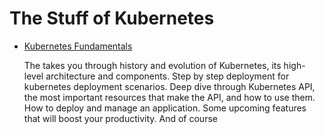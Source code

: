 # The Stuff of Kubernetes


* [Kubernetes Fundamentals](https://github.com/omermahgoub/k8s/blob/master/docs/kubernetes-fundamental-training.md)

    The takes you through history and evolution of Kubernetes, its high-level architecture and components.
    Step by step deployment for kubernetes deployment scenarios.
    Deep dive through Kubernetes API, the most important resources that make the API, and how to use them. How to deploy and manage an application. Some upcoming features that will boost your productivity. And of course 
